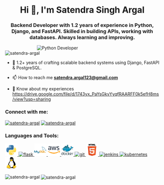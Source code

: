 <h1 align="center">Hi 👋, I'm Satendra Singh Argal</h1>
<h3 align="center">Backend Developer with 1.2 years of experience in Python, Django, and FastAPI. Skilled in building APIs, working with databases. Always learning and improving.</h3>

<img align="right" alt="Python Developer" width='400' src="https://www.galtechlearning.com/wp-content/uploads/2023/01/second.gif">

<p align="left"> <img src="https://komarev.com/ghpvc/?username=satendra-argal&label=Profile%20views&color=0e75b6&style=flat" alt="satendra-argal" /> </p>

- 🌱 1.2+ years of crafting scalable backend systems using Django, FastAPI & PostgreSQL.

- 📫 How to reach me **satendra.argal123@gmail.com**

- 📄 Know about my experiences https://drive.google.com/file/d/1743yx_PaYsGkvYyqfRAARFF0k5efH8ms/view?usp=sharing

<h3 align="left">Connect with me:</h3>
<p align="left">
<a href="https://linkedin.com/in/satendra-argal" target="blank"><img align="center" src="https://raw.githubusercontent.com/rahuldkjain/github-profile-readme-generator/master/src/images/icons/Social/linked-in-alt.svg" alt="satendra-argal" height="30" width="40" /></a>
<a href="https://www.leetcode.com/satendra-argal" target="blank"><img align="center" src="https://raw.githubusercontent.com/rahuldkjain/github-profile-readme-generator/master/src/images/icons/Social/leet-code.svg" alt="satendra-argal" height="30" width="40" /></a>
</p>

<h3 align="left">Languages and Tools:</h3>
<p align="left">  <a href="https://www.python.org" target="_blank" rel="noreferrer"> <img src="https://raw.githubusercontent.com/devicons/devicon/master/icons/python/python-original.svg" alt="python" width="40" height="40"/> </a> <a href="https://www.djangoproject.com/" target="_blank" rel="noreferrer"> <img src="https://static.djangoproject.com/img/logos/django-logo-negative.svg" alt="flask" width="40" height="40"/> </a> <a href="https://www.mysql.com/" target="_blank" rel="noreferrer"> <img src="https://raw.githubusercontent.com/devicons/devicon/master/icons/mysql/mysql-original-wordmark.svg" alt="mysql" width="40" height="40"/> </a> <a href="https://aws.amazon.com" target="_blank" rel="noreferrer"> <img src="https://raw.githubusercontent.com/devicons/devicon/master/icons/amazonwebservices/amazonwebservices-original-wordmark.svg" alt="aws" width="40" height="40"/> </a> <a href="https://www.docker.com/" target="_blank" rel="noreferrer"> <img src="https://raw.githubusercontent.com/devicons/devicon/master/icons/docker/docker-original-wordmark.svg" alt="docker" width="40" height="40"/> </a> <a href="https://git-scm.com/" target="_blank" rel="noreferrer"> <img src="https://www.vectorlogo.zone/logos/git-scm/git-scm-icon.svg" alt="git" width="40" height="40"/> </a> <a href="https://www.w3.org/html/" target="_blank" rel="noreferrer"> <img src="https://raw.githubusercontent.com/devicons/devicon/master/icons/html5/html5-original-wordmark.svg" alt="html5" width="40" height="40"/> </a> <a href="https://www.jenkins.io" target="_blank" rel="noreferrer"> <img src="https://www.vectorlogo.zone/logos/jenkins/jenkins-icon.svg" alt="jenkins" width="40" height="40"/> </a> <a href="https://kubernetes.io" target="_blank" rel="noreferrer"> <img src="https://www.vectorlogo.zone/logos/kubernetes/kubernetes-icon.svg" alt="kubernetes" width="40" height="40"/> </a> <a href="https://www.linux.org/" target="_blank" rel="noreferrer"> <img src="https://raw.githubusercontent.com/devicons/devicon/master/icons/linux/linux-original.svg" alt="linux" width="40" height="40"/> </a> </p>

<p><img align="left" src="https://github-readme-stats.vercel.app/api/top-langs?username=satendra-argal&show_icons=true&locale=en&layout=compact" alt="satendra-argal" /></p>

<p>&nbsp;<img align="center" src="https://github-readme-stats.vercel.app/api?username=satendra-argal&show_icons=true&locale=en" alt="satendra-argal" /></p>
